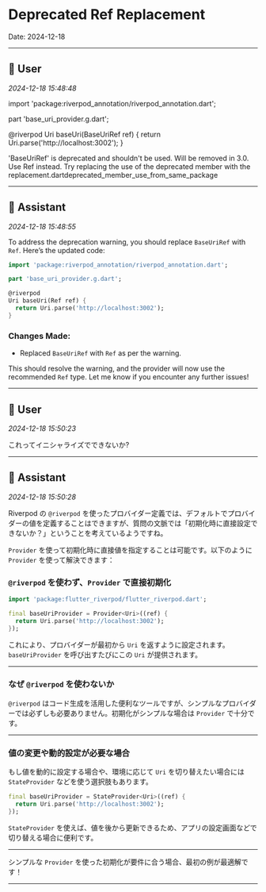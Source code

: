 # Deprecated Ref Replacement

Date: 2024-12-18

---

## 👤 User
*2024-12-18 15:48:48*

import 'package:riverpod_annotation/riverpod_annotation.dart';

part 'base_uri_provider.g.dart';

@riverpod
Uri baseUri(BaseUriRef ref) {
  return Uri.parse('http://localhost:3002');
}

'BaseUriRef' is deprecated and shouldn't be used. Will be removed in 3.0. Use Ref instead.
Try replacing the use of the deprecated member with the replacement.dartdeprecated_member_use_from_same_package

---

## 🤖 Assistant
*2024-12-18 15:48:55*

To address the deprecation warning, you should replace `BaseUriRef` with `Ref`. Here’s the updated code:

```dart
import 'package:riverpod_annotation/riverpod_annotation.dart';

part 'base_uri_provider.g.dart';

@riverpod
Uri baseUri(Ref ref) {
  return Uri.parse('http://localhost:3002');
}
```

### Changes Made:
- Replaced `BaseUriRef` with `Ref` as per the warning.

This should resolve the warning, and the provider will now use the recommended `Ref` type. Let me know if you encounter any further issues!

---

## 👤 User
*2024-12-18 15:50:23*

これってイニシャライズでできないか?

---

## 🤖 Assistant
*2024-12-18 15:50:28*

Riverpod の `@riverpod` を使ったプロバイダー定義では、デフォルトでプロバイダーの値を定義することはできますが、質問の文脈では「初期化時に直接設定できないか？」ということを考えているようですね。

`Provider` を使って初期化時に直接値を指定することは可能です。以下のように `Provider` を使って解決できます：

### `@riverpod` を使わず、`Provider` で直接初期化

```dart
import 'package:flutter_riverpod/flutter_riverpod.dart';

final baseUriProvider = Provider<Uri>((ref) {
  return Uri.parse('http://localhost:3002');
});
```

これにより、プロバイダーが最初から `Uri` を返すように設定されます。`baseUriProvider` を呼び出すたびにこの `Uri` が提供されます。

---

### なぜ `@riverpod` を使わないか
`@riverpod` はコード生成を活用した便利なツールですが、シンプルなプロバイダーでは必ずしも必要ありません。初期化がシンプルな場合は `Provider` で十分です。

---

### 値の変更や動的設定が必要な場合
もし値を動的に設定する場合や、環境に応じて `Uri` を切り替えたい場合には `StateProvider` などを使う選択肢もあります。

```dart
final baseUriProvider = StateProvider<Uri>((ref) {
  return Uri.parse('http://localhost:3002');
});
```

`StateProvider` を使えば、値を後から更新できるため、アプリの設定画面などで切り替える場合に便利です。

---

シンプルな `Provider` を使った初期化が要件に合う場合、最初の例が最適解です！

---
